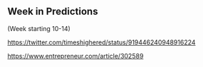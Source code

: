 ## Week in Predictions

(Week starting 10-14)

https://twitter.com/timeshighered/status/919446240948916224

https://www.entrepreneur.com/article/302589
